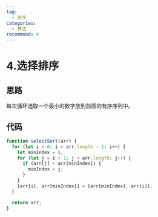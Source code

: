 ```yaml
---
tag:
  - 排序
categories:
  - 算法
recommend: 4
---
```


# 4.选择排序

## 思路

每次循环选取一个最小的数字放到前面的有序序列中。

## 代码

```js
function selectSort(arr) {
  for (let i = 0; i < arr.length - 1; i++) {
    let minIndex = i;
    for (let j = i + 1; j < arr.length; j++) {
      if (arr[j] < arr[minIndex]) {
        minIndex = j;
      }
    }
    [arr[i], arr[minIndex]] = [arr[minIndex], arr[i]];
  }

  return arr;
}
```
